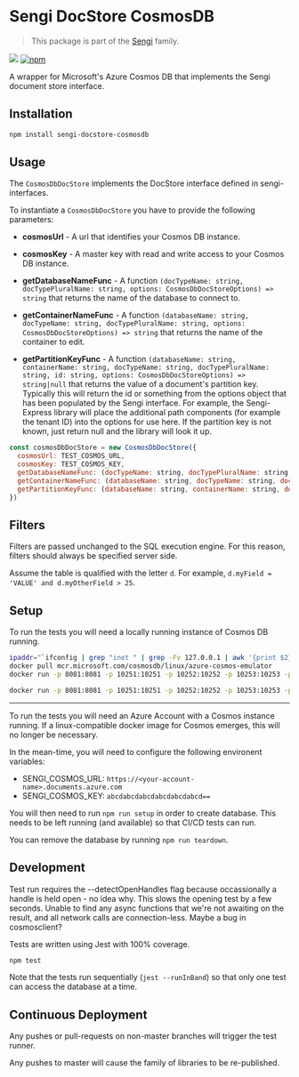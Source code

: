 # Sengi DocStore CosmosDB

> This package is part of the [Sengi](https://github.com/karlhulme/sengi)
> family.

![](https://github.com/karlhulme/sengi/workflows/CD/badge.svg)
[![npm](https://img.shields.io/npm/v/sengi-docstore-cosmosdb.svg)](https://www.npmjs.com/package/sengi-docstore-cosmosdb)

A wrapper for Microsoft's Azure Cosmos DB that implements the Sengi document
store interface.

## Installation

```bash
npm install sengi-docstore-cosmosdb
```

## Usage

The `CosmosDbDocStore` implements the DocStore interface defined in
sengi-interfaces.

To instantiate a `CosmosDbDocStore` you have to provide the following
parameters:

- **cosmosUrl** - A url that identifies your Cosmos DB instance.

- **cosmosKey** - A master key with read and write access to your Cosmos DB
  instance.

- **getDatabaseNameFunc** - A function
  `(docTypeName: string, docTypePluralName: string, options: CosmosDbDocStoreOptions) => string`
  that returns the name of the database to connect to.

- **getContainerNameFunc** - A function
  `(databaseName: string, docTypeName: string, docTypePluralName: string, options: CosmosDbDocStoreOptions) => string`
  that returns the name of the container to edit.

- **getPartitionKeyFunc** - A function
  `(databaseName: string, containerName: string, docTypeName: string, docTypePluralName: string, id: string, options: CosmosDbDocStoreOptions) => string|null`
  that returns the value of a document's partition key. Typically this will
  return the id or something from the options object that has been populated by
  the Sengi interface. For example, the Sengi-Express library will place the
  additional path components (for example the tenant ID) into the options for
  use here. If the partition key is not known, just return null and the library
  will look it up.

```javascript
const cosmosDbDocStore = new CosmosDbDocStore({
  cosmosUrl: TEST_COSMOS_URL,
  cosmosKey: TEST_COSMOS_KEY,
  getDatabaseNameFunc: (docTypeName: string, docTypePluralName: string, options: CosmosDbDocStoreOptions) => 'sengi',
  getContainerNameFunc: (databaseName: string, docTypeName: string, docTypePluralName: string) => docTypePluralName,
  getPartitionKeyFunc: (databaseName: string, containerName: string, docTypeName: string, docTypePluralName: string, id: string) => docTypePluralName === 'trees' ? id : null
})
```

## Filters

Filters are passed unchanged to the SQL execution engine. For this reason,
filters should always be specified server side.

Assume the table is qualified with the letter `d`. For example,
`d.myField = 'VALUE' and d.myOtherField > 25`.

## Setup

To run the tests you will need a locally running instance of Cosmos DB running.

```bash
ipaddr="`ifconfig | grep "inet " | grep -Fv 127.0.0.1 | awk '{print $2}' | head -n 1`"
docker pull mcr.microsoft.com/cosmosdb/linux/azure-cosmos-emulator
docker run -p 8081:8081 -p 10251:10251 -p 10252:10252 -p 10253:10253 -p 10254:10254 --name=cosmos -it mcr.microsoft.com/cosmosdb/linux/azure-cosmos-emulator

docker run -p 8081:8081 -p 10251:10251 -p 10252:10252 -p 10253:10253 -p 10254:10254  -m 3g --cpus=2.0 --name=test-linux-emulator -e AZURE_COSMOS_EMULATOR_PARTITION_COUNT=10 -e AZURE_COSMOS_EMULATOR_ENABLE_DATA_PERSISTENCE=true -e AZURE_COSMOS_EMULATOR_IP_ADDRESS_OVERRIDE=$ipaddr -it mcr.microsoft.com/cosmosdb/linux/azure-cosmos-emulator
```

---

To run the tests you will need an Azure Account with a Cosmos instance running.
If a linux-compatible docker image for Cosmos emerges, this will no longer be
necessary.

In the mean-time, you will need to configure the following environent variables:

- SENGI_COSMOS_URL: `https://<your-account-name>.documents.azure.com`
- SENGI_COSMOS_KEY: `abcdabcdabcdabcdabcdabcd==`

You will then need to run `npm run setup` in order to create database. This
needs to be left running (and available) so that CI/CD tests can run.

You can remove the database by running `npm run teardown`.

## Development

Test run requires the --detectOpenHandles flag because occassionally a handle is
held open - no idea why. This slows the opening test by a few seconds. Unable to
find any async functions that we're not awaiting on the result, and all network
calls are connection-less. Maybe a bug in cosmosclient?

Tests are written using Jest with 100% coverage.

```bash
npm test
```

Note that the tests run sequentially (`jest --runInBand`) so that only one test
can access the database at a time.

## Continuous Deployment

Any pushes or pull-requests on non-master branches will trigger the test runner.

Any pushes to master will cause the family of libraries to be re-published.
